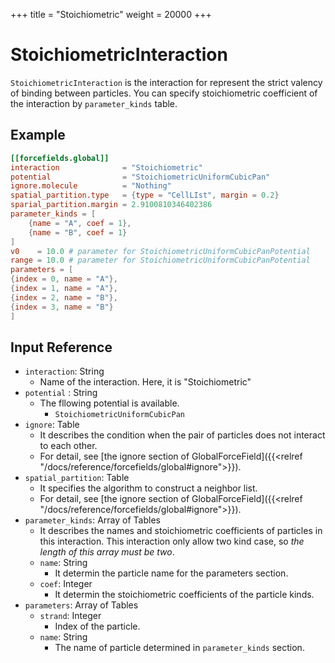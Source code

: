 +++
title = "Stoichiometric"
weight = 20000
+++

# StoichiometricInteraction

`StoichiometricInteraction` is the interaction for represent the strict valency of binding between particles. You can specify stoichiometric coefficient  of the interaction by `parameter_kinds` table.


## Example

```toml
[[forcefields.global]]
interaction              = "Stoichiometric"
potential                = "StoichiometricUniformCubicPan"
ignore.molecule          = "Nothing"
spatial_partition.type   = {type = "CellLIst", margin = 0.2}
sparial_partition.margin = 2.9100810346402386
parameter_kinds = [
    {name = "A", coef = 1},
    {name = "B", coef = 1}
]
v0    = 10.0 # parameter for StoichiometricUniformCubicPanPotential
range = 10.0 # parameter for StoichiometricUniformCubicPanPotential
parameters = [
{index = 0, name = "A"},
{index = 1, name = "A"},
{index = 2, name = "B"},
{index = 3, name = "B"}
]
```

## Input Reference

- `interaction`: String
  - Name of the interaction. Here, it is "Stoichiometric"
- `potential` : String
  - The fllowing potential is available.
    - `StoichiometricUniformCubicPan`
- `ignore`: Table
  - It describes the condition when the pair of particles does not interact to each other.
  - For detail, see [the ignore section of GlobalForceField]({{<relref "/docs/reference/forcefields/global#ignore">}}).
- `spatial_partition`: Table
  - It specifies the algorithm to construct a neighbor list.
  - For detail, see [the ignore section of GlobalForceField]({{<relref "/docs/reference/forcefields/global#ignore">}}).
- `parameter_kinds`: Array of Tables
  - It describes the names and stoichiometric coefficients of particles in this interaction. This interaction only allow two kind case, so *the length of this array must be two*.
  - `name`: String
    - It determin the particle name for the parameters section.
  - `coef`: Integer
    - It determin the stoichiometric coefficients of the particle kinds.
- `parameters`: Array of Tables
  - `strand`: Integer
    - Index of the particle.
  - `name`: String
    - The name of particle determined in `parameter_kinds` section.
